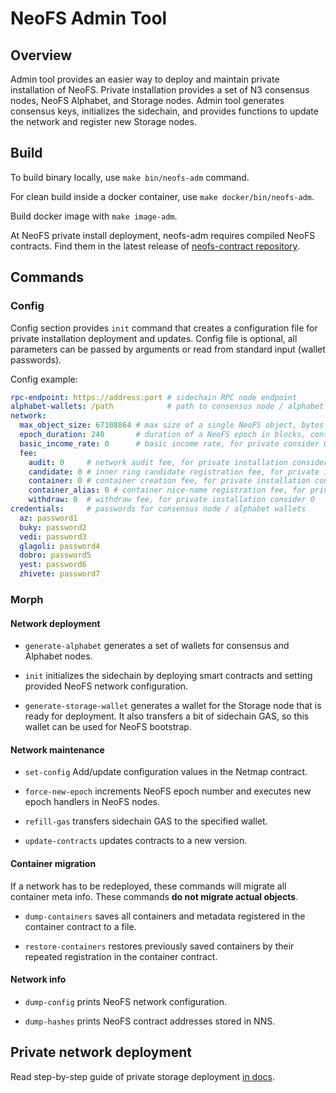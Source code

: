 # NeoFS Admin Tool

## Overview

Admin tool provides an easier way to deploy and maintain private installation
of NeoFS. Private installation provides a set of N3 consensus nodes, NeoFS 
Alphabet, and Storage nodes. Admin tool generates consensus keys, initializes 
the sidechain, and provides functions to update the network and register new
Storage nodes.

## Build

To build binary locally, use `make bin/neofs-adm` command. 

For clean build inside a docker container, use `make docker/bin/neofs-adm`. 

Build docker image with `make image-adm`.

At NeoFS private install deployment, neofs-adm requires compiled NeoFS 
contracts. Find them in the latest release of 
[neofs-contract repository](https://github.com/nspcc-dev/neofs-contract/releases).


## Commands

### Config

Config section provides `init` command that creates a configuration file for
private installation deployment and updates. Config file is optional, all
parameters can be passed by arguments or read from standard input (wallet 
passwords).

Config example:
```yaml
rpc-endpoint: https://address:port # sidechain RPC node endpoint
alphabet-wallets: /path            # path to consensus node / alphabet wallets storage
network:
  max_object_size: 67108864 # max size of a single NeoFS object, bytes
  epoch_duration: 240       # duration of a NeoFS epoch in blocks, consider block generation frequency in the sidechain
  basic_income_rate: 0      # basic income rate, for private consider 0
  fee:
    audit: 0     # network audit fee, for private installation consider 0
    candidate: 0 # inner ring candidate registration fee, for private installation consider 0
    container: 0 # container creation fee, for private installation consider 0
    container_alias: 0 # container nice-name registration fee, for private installation consider 0
    withdraw: 0  # withdraw fee, for private installation consider 0
credentials:     # passwords for consensus node / alphabet wallets
  az: password1
  buky: password2
  vedi: password3
  glagoli: password4
  dobro: password5
  yest: password6
  zhivete: password7
```

### Morph

#### Network deployment

- `generate-alphabet` generates a set of wallets for consensus and 
  Alphabet nodes. 

- `init` initializes the sidechain by deploying smart contracts and
  setting provided NeoFS network configuration.

- `generate-storage-wallet` generates a wallet for the Storage node that 
  is ready for deployment. It also transfers a bit of sidechain GAS, so this 
  wallet can be used for NeoFS bootstrap.

#### Network maintenance

- `set-config` Add/update configuration values in the Netmap contract.

- `force-new-epoch` increments NeoFS epoch number and executes new epoch
  handlers in NeoFS nodes.

- `refill-gas` transfers sidechain GAS to the specified wallet. 

- `update-contracts` updates contracts to a new version.

#### Container migration

If a network has to be redeployed, these commands will migrate all container meta
info. These commands **do not migrate actual objects**.

- `dump-containers` saves all containers and metadata registered in the container
  contract to a file.

- `restore-containers` restores previously saved containers by their repeated registration in 
 the container contract.

#### Network info

- `dump-config` prints NeoFS network configuration.

- `dump-hashes` prints NeoFS contract addresses stored in NNS.


## Private network deployment

Read step-by-step guide of private storage deployment [in docs](./docs/deploy.md).
